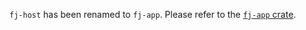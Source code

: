 `fj-host` has been renamed to `fj-app`. Please refer to the [`fj-app` crate](https://crates.io/crates/fj-app).
